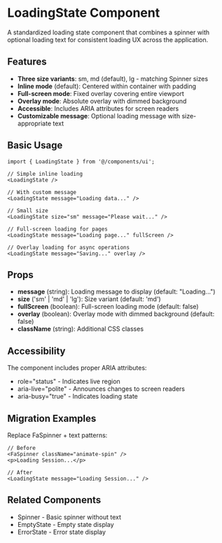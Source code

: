 # LoadingState Component

A standardized loading state component that combines a spinner with optional loading text for consistent loading UX across the application.

## Features

- **Three size variants**: sm, md (default), lg - matching Spinner sizes
- **Inline mode** (default): Centered within container with padding
- **Full-screen mode**: Fixed overlay covering entire viewport
- **Overlay mode**: Absolute overlay with dimmed background
- **Accessible**: Includes ARIA attributes for screen readers
- **Customizable message**: Optional loading message with size-appropriate text

## Basic Usage

```tsx
import { LoadingState } from '@/components/ui';

// Simple inline loading
<LoadingState />

// With custom message
<LoadingState message="Loading data..." />

// Small size
<LoadingState size="sm" message="Please wait..." />

// Full-screen loading for pages
<LoadingState message="Loading page..." fullScreen />

// Overlay loading for async operations
<LoadingState message="Saving..." overlay />
```

## Props

- **message** (string): Loading message to display (default: "Loading...")
- **size** ('sm' | 'md' | 'lg'): Size variant (default: 'md')
- **fullScreen** (boolean): Full-screen loading mode (default: false)
- **overlay** (boolean): Overlay mode with dimmed background (default: false)
- **className** (string): Additional CSS classes

## Accessibility

The component includes proper ARIA attributes:
- role="status" - Indicates live region
- aria-live="polite" - Announces changes to screen readers
- aria-busy="true" - Indicates loading state

## Migration Examples

Replace FaSpinner + text patterns:
```tsx
// Before
<FaSpinner className="animate-spin" />
<p>Loading Session...</p>

// After
<LoadingState message="Loading Session..." />
```

## Related Components

- Spinner - Basic spinner without text
- EmptyState - Empty state display
- ErrorState - Error state display
